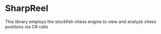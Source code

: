# SharpReel
 This library employs the stockfish chess engine to view and analyze chess positions via C# calls

